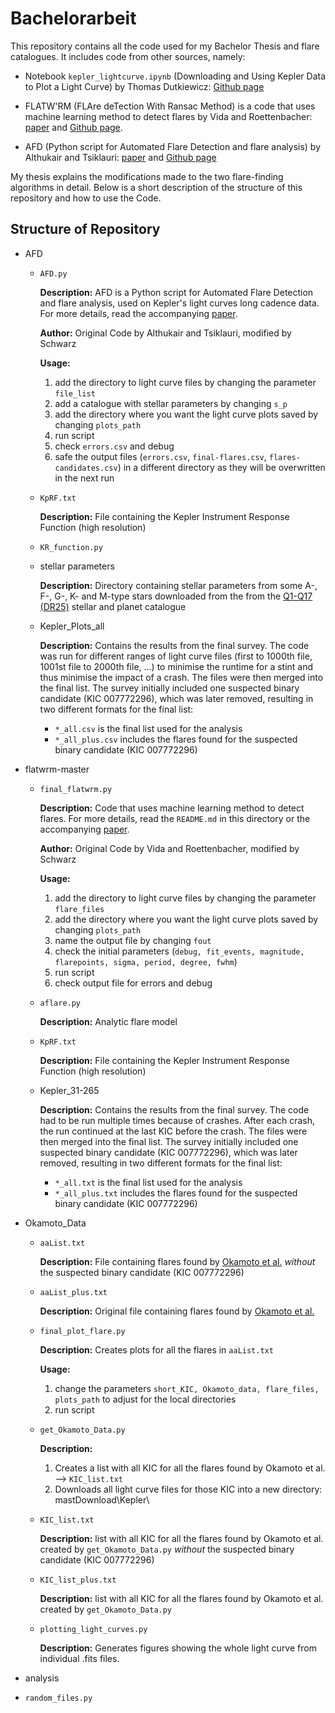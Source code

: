 # Bachelorarbeit

This repository contains all the code used for my Bachelor Thesis and flare catalogues. It includes code from other sources, namely:

- Notebook `kepler_lightcurve.ipynb` (Downloading and Using Kepler Data to Plot a Light Curve) by Thomas Dutkiewicz: [Github page](https://github.com/spacetelescope/notebooks/blob/master/notebooks/MAST/Kepler/Kepler_Lightcurve/kepler_lightcurve.ipynb)
  
- FLATW'RM (FLAre deTection With Ransac Method) is a code that uses machine learning method to detect flares by Vida and Roettenbacher: [paper](https://ui.adsabs.harvard.edu/abs/2018A%26A...616A.163V/abstract) and [Github page](https://github.com/vidakris/flatwrm/blob/master/README.md).

- AFD (Python script for Automated Flare Detection and flare analysis) by Althukair and Tsiklauri: [paper](https://arxiv.org/abs/2212.10224) and [Github page](https://github.com/akthukair/AFD)


My thesis explains the modifications made to the two flare-finding algorithms in detail. Below is a short description of the structure of this repository and how to use the Code.

## Structure of Repository

- AFD
  - `AFD.py`

    **Description:** AFD is a Python script for Automated Flare Detection and flare analysis, used on Kepler's light curves long cadence data. For more details, read the accompanying [paper](https://arxiv.org/abs/2212.10224).

    **Author:** Original Code by Althukair and Tsiklauri, modified by Schwarz

    **Usage:**
    1. add the directory to light curve files by changing the parameter `file_list`
    2. add a catalogue with stellar parameters by changing `s_p`
    3. add the directory where you want the light curve plots saved by changing `plots_path`
    4. run script
    5. check `errors.csv` and debug
    6. safe the output files (`errors.csv`, `final-flares.csv`, `flares-candidates.csv`) in a different directory as they will be overwritten in the next run

  - `KpRF.txt`

    **Description:** File containing the Kepler Instrument Response Function (high resolution)
    
  - `KR_function.py`
 
  - stellar parameters

    **Description:** Directory containing stellar parameters from some A-, F-, G-, K- and M-type stars downloaded from the from the [Q1-Q17 (DR25)](https://exoplanetarchive.ipac.caltech.edu/docs/Q1Q17-DR25-KOIcompanion.html) stellar and planet catalogue

  - Kepler_Plots_all
 
    **Description:** Contains the results from the final survey. The code was run for different ranges of light curve files (first to 1000th file, 1001st file to 2000th file, ...) to minimise the runtime for a stint and thus minimise the impact of a crash. The files were then merged into the final list. The survey initially included one suspected binary candidate (KIC 007772296), which was later removed, resulting in two different formats for the final list:
    
    - `*_all.csv` is the final list used for the analysis
    - `*_all_plus.csv` includes the flares found for the suspected binary candidate (KIC 007772296)

- flatwrm-master
  - `final_flatwrm.py`

    **Description:** Code that uses machine learning method to detect flares. For more details, read the `README.md` in this directory or the accompanying [paper](https://ui.adsabs.harvard.edu/abs/2018A%26A...616A.163V/abstract).

    **Author:** Original Code by Vida and Roettenbacher, modified by Schwarz

    **Usage:**
    1. add the directory to light curve files by changing the parameter `flare_files`
    2. add the directory where you want the light curve plots saved by changing `plots_path`
    3. name the output file by changing `fout`
    4. check the initial parameters (`debug, fit_events, magnitude, flarepoints, sigma, period, degree, fwhm`)
    5. run script
    6. check output file for errors and debug

 
  - `aflare.py`
 
    **Description:** Analytic flare model
 
  - `KpRF.txt`
 
    **Description:** File containing the Kepler Instrument Response Function (high resolution)
 
  - Kepler_31-265
 
    **Description:** Contains the results from the final survey. The code had to be run multiple times because of crashes. After each crash, the run continued at the last KIC before the crash. The files were then merged into the final list. The survey initially included one suspected binary candidate (KIC 007772296), which was later removed, resulting in two different formats for the final list:

    - `*_all.txt` is the final list used for the analysis
    - `*_all_plus.txt` includes the flares found for the suspected binary candidate (KIC 007772296)
    
- Okamoto_Data

  - `aaList.txt`

    **Description:** File containing flares found by [Okamoto et al.](https://iopscience.iop.org/article/10.3847/1538-4357/abc8f5) *without* the suspected binary candidate (KIC 007772296)

  - `aaList_plus.txt`
 
    **Description:** Original file containing flares found by [Okamoto et al.](https://iopscience.iop.org/article/10.3847/1538-4357/abc8f5)
    
  - `final_plot_flare.py`

    **Description:** Creates plots for all the flares in `aaList.txt`

    **Usage:**
    1. change the parameters `short_KIC, Okamoto_data, flare_files, plots_path` to adjust for the local directories
    2. run script

  - `get_Okamoto_Data.py`
 
    **Description:**
    1. Creates a list with all KIC for all the flares found by Okamoto et al. --> `KIC_list.txt `
    2. Downloads all light curve files for those KIC into a new directory: mastDownload\Kepler\
  
  - `KIC_list.txt`
 
    **Description:** list with all KIC for all the flares found by Okamoto et al. created by `get_Okamoto_Data.py` *without* the suspected binary candidate (KIC 007772296)
  - `KIC_list_plus.txt`
 
    **Description:** list with all KIC for all the flares found by Okamoto et al. created by `get_Okamoto_Data.py`

   - `plotting_light_curves.py`
 
     **Description:** Generates figures showing the whole light curve from individual .fits files.
 
- analysis
- `random_files.py`
